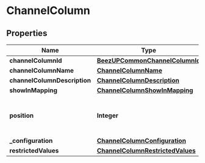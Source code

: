 
# ChannelColumn

## Properties
Name | Type | Description | Notes
------------ | ------------- | ------------- | -------------
**channelColumnId** | [**BeezUPCommonChannelColumnId**](BeezUPCommonChannelColumnId.md) |  | 
**channelColumnName** | [**ChannelColumnName**](ChannelColumnName.md) |  | 
**channelColumnDescription** | [**ChannelColumnDescription**](ChannelColumnDescription.md) |  |  [optional]
**showInMapping** | [**ChannelColumnShowInMapping**](ChannelColumnShowInMapping.md) |  | 
**position** | **Integer** | The position of the column starting from 1 | 
**_configuration** | [**ChannelColumnConfiguration**](ChannelColumnConfiguration.md) |  | 
**restrictedValues** | [**ChannelColumnRestrictedValues**](ChannelColumnRestrictedValues.md) |  |  [optional]



